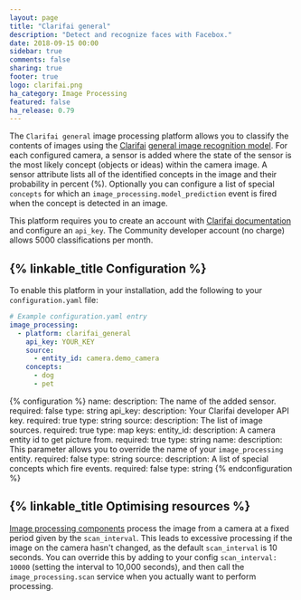 ```yaml
---
layout: page
title: "Clarifai general"
description: "Detect and recognize faces with Facebox."
date: 2018-09-15 00:00
sidebar: true
comments: false
sharing: true
footer: true
logo: clarifai.png
ha_category: Image Processing
featured: false
ha_release: 0.79
---
```


The `Clarifai general` image processing platform allows you to classify the contents of images using the [Clarifai](https://www.clarifai.com/) [general image recognition model](https://www.clarifai.com/models/general-image-recognition-model-aaa03c23b3724a16a56b629203edc62c). For each configured camera, a sensor is added where the state of the sensor is the most likely concept (objects or ideas) within the camera image. A sensor attribute lists all of the identified concepts in the image and their probability in percent (%). Optionally you can configure a list of special `concepts` for which an  `image_processing.model_prediction` event is fired when the concept is detected in an image.


This platform requires you to create an account with [Clarifai documentation](https://www.clarifai.com/pricing) and configure an `api_key`. The Community developer account (no charge) allows 5000 classifications per month.


## {% linkable_title Configuration %}

To enable this platform in your installation, add the following to your `configuration.yaml` file:

```yaml
# Example configuration.yaml entry
image_processing:
  - platform: clarifai_general
    api_key: YOUR_KEY
    source:
      - entity_id: camera.demo_camera
    concepts:
      - dog
      - pet
```

{% configuration %}
name:
  description: The name of the added sensor.
  required: false
  type: string
api_key:
  description: Your Clarifai developer API key.
  required: true
  type: string
source:
  description: The list of image sources.
  required: true
  type: map
  keys:
    entity_id:
      description: A camera entity id to get picture from.
      required: true
      type: string
    name:
      description: This parameter allows you to override the name of your `image_processing` entity.
      required: false
      type: string
source:
  description: A list of special concepts which fire events.
  required: false
  type: string
{% endconfiguration %}


## {% linkable_title Optimising resources %}

[Image processing components](https://www.home-assistant.io/components/image_processing/) process the image from a camera at a fixed period given by the `scan_interval`. This leads to excessive processing if the image on the camera hasn't changed, as the default `scan_interval` is 10 seconds. You can override this by adding to your config `scan_interval: 10000` (setting the interval to 10,000 seconds), and then call the `image_processing.scan` service when you actually want to perform processing.
